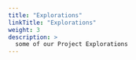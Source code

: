 ```yaml
---
title: "Explorations"
linkTitle: "Explorations"
weight: 3
description: >
  some of our Project Explorations
---
```


